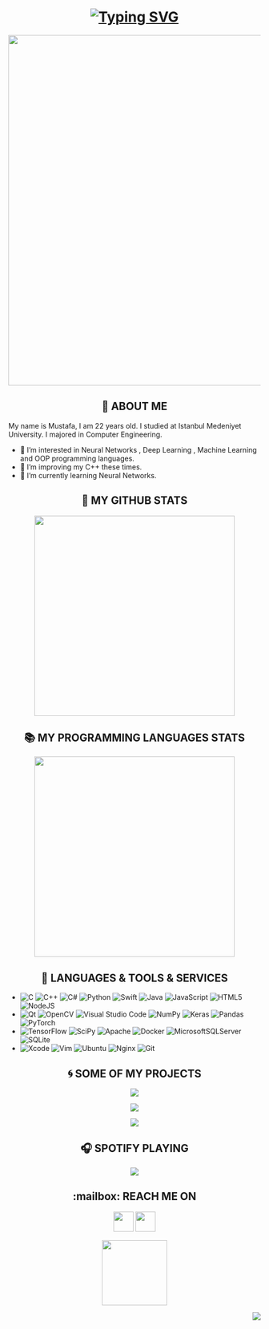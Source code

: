 <h1 align="center"> <a href="https://git.io/typing-svg"><img src="https://readme-typing-svg.herokuapp.com?font=Anton&size=30&duration=3000&color=ADBAC7&background=FF65C100&center=true&multiline=true&width=600&lines=Welcome+to+my+Github+profile!" alt="Typing SVG" /></a> </h1>

<p align="center"><img align="center" src="https://media.giphy.com/media/kbRb4eyCNC0aMz5x68/giphy.gif" width="700px"></p>	


<h2 align="center">🦉 ABOUT ME  </h2> 

My name is Mustafa, I am 22 years old. I studied at Istanbul Medeniyet University. I majored in Computer Engineering. 
- 👀 I’m interested in Neural Networks , Deep Learning , Machine Learning and OOP programming languages.
- 🤖 I’m improving my C++ these times.
- 🌱 I’m currently learning Neural Networks.

<h2 align="center"> 📣 MY GITHUB STATS </h2>

<p align="center">
	<a target="_blank" href="https://github.com/mkemalgokce/"><img src="https://github-readme-stats.vercel.app/api?username=mkemalgokce&show_icons=true&theme=radical" width="400" /></a>
</p>


<h2 align="center">📚 MY PROGRAMMING LANGUAGES STATS  </h2>
<p align="center">
<a target="_blank" href="https://github.com/mkemalgokce"><img src="https://github-readme-stats.vercel.app/api/top-langs/?username=mkemalgokce&layout=compact&theme=radical" width="400" /></a>
</p> 


<h2 align="center">🧰 LANGUAGES & TOOLS & SERVICES </h2>


- ![C](https://img.shields.io/badge/c-%2300599C.svg?style=for-the-badge&logo=c&logoColor=white) ![C++](https://img.shields.io/badge/c++-%2300599C.svg?style=for-the-badge&logo=c%2B%2B&logoColor=white) ![C#](https://img.shields.io/badge/c%23-%23239120.svg?style=for-the-badge&logo=c-sharp&logoColor=white) ![Python](https://img.shields.io/badge/python-3670A0?style=for-the-badge&logo=python&logoColor=ffdd54) ![Swift](https://img.shields.io/badge/swift-F54A2A?style=for-the-badge&logo=swift&logoColor=white) ![Java](https://img.shields.io/badge/java-%23ED8B00.svg?style=for-the-badge&logo=java&logoColor=white) ![JavaScript](https://img.shields.io/badge/javascript-%23323330.svg?style=for-the-badge&logo=javascript&logoColor=%23F7DF1E) ![HTML5](https://img.shields.io/badge/html5-%23E34F26.svg?style=for-the-badge&logo=html5&logoColor=white) ![NodeJS](https://img.shields.io/badge/node.js-6DA55F?style=for-the-badge&logo=node.js&logoColor=white)
- ![Qt](https://img.shields.io/badge/Qt-%23217346.svg?style=for-the-badge&logo=Qt&logoColor=white) ![OpenCV](https://img.shields.io/badge/opencv-%23white.svg?style=for-the-badge&logo=opencv&logoColor=white) ![Visual Studio Code](https://img.shields.io/badge/Visual%20Studio%20Code-0078d7.svg?style=for-the-badge&logo=visual-studio-code&logoColor=white) ![NumPy](https://img.shields.io/badge/numpy-%23013243.svg?style=for-the-badge&logo=numpy&logoColor=white) ![Keras](https://img.shields.io/badge/Keras-%23D00000.svg?style=for-the-badge&logo=Keras&logoColor=white) ![Pandas](https://img.shields.io/badge/pandas-%23150458.svg?style=for-the-badge&logo=pandas&logoColor=white) ![PyTorch](https://img.shields.io/badge/PyTorch-%23EE4C2C.svg?style=for-the-badge&logo=PyTorch&logoColor=white)
- ![TensorFlow](https://img.shields.io/badge/TensorFlow-%23FF6F00.svg?style=for-the-badge&logo=TensorFlow&logoColor=white) ![SciPy](https://img.shields.io/badge/SciPy-%230C55A5.svg?style=for-the-badge&logo=scipy&logoColor=%white) ![Apache](https://img.shields.io/badge/apache-%23D42029.svg?style=for-the-badge&logo=apache&logoColor=white) ![Docker](https://img.shields.io/badge/docker-%230db7ed.svg?style=for-the-badge&logo=docker&logoColor=white) ![MicrosoftSQLServer](https://img.shields.io/badge/Microsoft%20SQL%20Sever-CC2927?style=for-the-badge&logo=microsoft%20sql%20server&logoColor=white) ![SQLite](https://img.shields.io/badge/sqlite-%2307405e.svg?style=for-the-badge&logo=sqlite&logoColor=white)
- ![Xcode](https://img.shields.io/badge/Xcode-007ACC?style=for-the-badge&logo=Xcode&logoColor=white) ![Vim](https://img.shields.io/badge/VIM-%2311AB00.svg?style=for-the-badge&logo=vim&logoColor=white) ![Ubuntu](https://img.shields.io/badge/Ubuntu-E95420?style=for-the-badge&logo=ubuntu&logoColor=white) ![Nginx](https://img.shields.io/badge/nginx-%23009639.svg?style=for-the-badge&logo=nginx&logoColor=white) ![Git](https://img.shields.io/badge/git-%23F05033.svg?style=for-the-badge&logo=git&logoColor=white)


<h2 align="center">🌀 SOME OF MY PROJECTS  </h2>
<p align="center">
<a href="https://github.com/mkemalgokce/FindingCorrelationBetweenHumansAndObjects" target="_blank">

  <img align="center" src="https://github-readme-stats.vercel.app/api/pin/?username=mkemalgokce&repo=FindingCorrelationBetweenHumansAndObjects&theme=radical" />
</a>
</p>
<p align="center">
<a href="https://github.com/mkemalgokce/ReinforcementLearningCarProject-DQL-" target="_blank">

  <img align="center" src="https://github-readme-stats.vercel.app/api/pin/?username=mkemalgokce&repo=ReinforcementLearningCarProject-DQL-&theme=radical" />
</a>
</p>
<p align="center">
<a href="https://github.com/mkemalgokce/Mask-Detection-With-CNN" target="_blank">

  <img align="center" src="https://github-readme-stats.vercel.app/api/pin/?username=mkemalgokce&repo=Mask-Detection-With-CNN&theme=radical" />
</a>
</p>


<h2 align="center"> 🎧 SPOTIFY PLAYING   </h2>

<p align="center">

<img src="https://novatorem-theta-peach.vercel.app/api/spotify">

</p>

</h2>

<h2 align="center">:mailbox: REACH ME ON  </h2>
<p align="center">
  <a href="https://www.linkedin.com/in/mkemalgokce/" target="_blank"><img src="https://img.shields.io/badge/linkedin-%230077B5.svg?&style=for-the-badge&logo=linkedin&logoColor=white" height="40"/></a>
  <a href="mailto:mkemalgokce10@gmail.com?subject=Hello%20Mustafa,%20From%20Your%20Github%20Page"><img src="https://img.shields.io/badge/gmail-%23D14836.svg?&style=for-the-badge&logo=gmail&logoColor=white"  height="40"/></a>
  
<p align = "center">
<img align="center" src="https://media.giphy.com/media/d6JYzDBoWocP8ySRcJ/giphy.gif" width="130px">
</p>

<img align="right" src="https://komarev.com/ghpvc/?username=mkemalgokce&style=for-the-badge&color=blueviolet">


